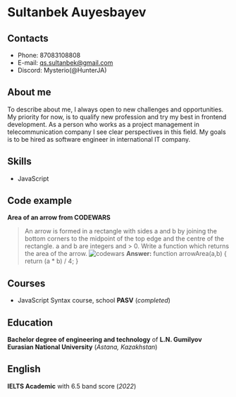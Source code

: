 # Sultanbek Auyesbayev
## Contacts
* Phone: 87083108808
* E-mail: qs.sultanbek@gmail.com
* Discord: Mysterio(@HunterJA)
## About me
To describe about me, I always open to new challenges and opportunities. My priority for now, is to qualify new profession and try my best in frontend development. As a person who works as a project management in telecommunication company I see clear perspectives in this field. My goals is to be hired as software engineer in international IT company.
## Skills
* JavaScript
## Code example
**Area of an arrow from CODEWARS**

> An arrow is formed in a rectangle with sides a and b by joining the bottom corners to the midpoint of the top edge and the centre of the rectangle. a and b are integers and > 0. Write a function which returns the area of the arrow.
![codewars](https://ibb.co/9YL4Y7P "2")
**Answer:**
> function arrowArea(a,b) { return (a * b) / 4; }
## Courses
* JavaScript Syntax course, school **PASV** (*completed*)
## Education
**Bachelor degree of engineering and technology** of **L.N. Gumilyov Eurasian National University** (*Astana, Kazakhstan*)
## English
**IELTS Academic** with 6.5 band score (*2022*)